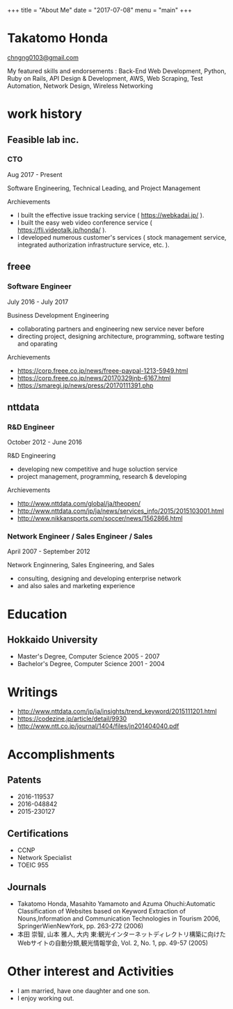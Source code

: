 +++
title = "About Me"
date = "2017-07-08"
menu = "main"
+++

# Takatomo Honda

chngng0103@gmail.com

My featured skills and endorsements : Back-End Web Development, Python, Ruby on Rails, API Design & Development, AWS, Web Scraping, Test Automation, Network Design, Wireless Networking

# work history

## Feasible lab inc.

### CTO

Aug 2017 - Present

Software Engineering, Technical Leading, and Project Management

Archievements

- I built the effective issue tracking service ( https://webkadai.jp/ ).
- I built the easy web video conference service ( https://fli.videotalk.jp/honda/ ).
- I developed numerous customer's services ( stock management service, integrated authorization infrastructure service, etc. ).

## freee

### Software Engineer

July 2016 - July 2017

Business Development Engineering

- collaborating partners and engineering new service never before
- directing project, designing architecture, programming, software testing and oparating

Archievements

- https://corp.freee.co.jp/news/freee-paypal-1213-5949.html
- https://corp.freee.co.jp/news/20170329jnb-6167.html
- https://smaregi.jp/news/press/20170111391.php

## nttdata

### R&D Engineer

October 2012 - June 2016

R&D Engineering

- developing new competitive and huge soluction service
- project management, programming, research & developing

Archievements

- http://www.nttdata.com/global/ja/theopen/
- http://www.nttdata.com/jp/ja/news/services_info/2015/2015103001.html
- http://www.nikkansports.com/soccer/news/1562866.html

### Network Engineer / Sales Engineer / Sales

April 2007 - September 2012

Network Enginnering, Sales Engineering, and Sales
- consulting, designing and developing enterprise network
- and also sales and marketing experience

# Education

## Hokkaido University

- Master's Degree, Computer Science 2005 - 2007
- Bachelor's Degree, Computer Science 2001 - 2004

# Writings

- http://www.nttdata.com/jp/ja/insights/trend_keyword/2015111201.html
- https://codezine.jp/article/detail/9930
- http://www.ntt.co.jp/journal/1404/files/jn201404040.pdf

# Accomplishments

## Patents

- 2016-119537
- 2016-048842
- 2015-230127

## Certifications

- CCNP
- Network Specialist
- TOEIC 955

## Journals

- Takatomo Honda, Masahito Yamamoto and Azuma Ohuchi:Automatic Classification of Websites based on Keyword Extraction of Nouns,Information and Communication Technologies in Tourism 2006, SpringerWienNewYork, pp. 263-272 (2006)
- 本田 崇智, 山本 雅人, 大内 東:観光インターネットディレクトリ構築に向けたWebサイトの自動分類,観光情報学会, Vol. 2, No. 1, pp. 49-57 (2005)

# Other interest and Activities

- I am married, have one daughter and one son.
- I enjoy working out.
